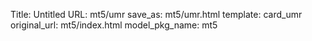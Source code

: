 Title: Untitled
URL: mt5/umr
save_as: mt5/umr.html
template: card_umr
original_url: mt5/index.html
model_pkg_name: mt5

